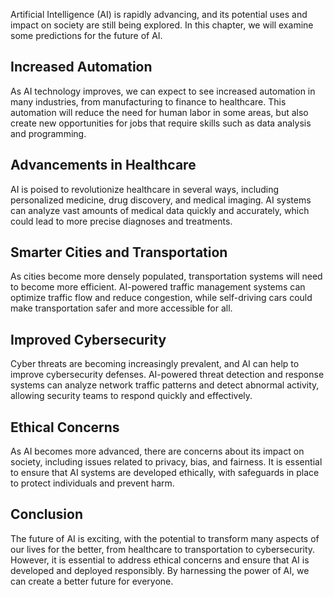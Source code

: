 
Artificial Intelligence (AI) is rapidly advancing, and its potential uses and impact on society are still being explored. In this chapter, we will examine some predictions for the future of AI.

Increased Automation
--------------------

As AI technology improves, we can expect to see increased automation in many industries, from manufacturing to finance to healthcare. This automation will reduce the need for human labor in some areas, but also create new opportunities for jobs that require skills such as data analysis and programming.

Advancements in Healthcare
--------------------------

AI is poised to revolutionize healthcare in several ways, including personalized medicine, drug discovery, and medical imaging. AI systems can analyze vast amounts of medical data quickly and accurately, which could lead to more precise diagnoses and treatments.

Smarter Cities and Transportation
---------------------------------

As cities become more densely populated, transportation systems will need to become more efficient. AI-powered traffic management systems can optimize traffic flow and reduce congestion, while self-driving cars could make transportation safer and more accessible for all.

Improved Cybersecurity
----------------------

Cyber threats are becoming increasingly prevalent, and AI can help to improve cybersecurity defenses. AI-powered threat detection and response systems can analyze network traffic patterns and detect abnormal activity, allowing security teams to respond quickly and effectively.

Ethical Concerns
----------------

As AI becomes more advanced, there are concerns about its impact on society, including issues related to privacy, bias, and fairness. It is essential to ensure that AI systems are developed ethically, with safeguards in place to protect individuals and prevent harm.

Conclusion
----------

The future of AI is exciting, with the potential to transform many aspects of our lives for the better, from healthcare to transportation to cybersecurity. However, it is essential to address ethical concerns and ensure that AI is developed and deployed responsibly. By harnessing the power of AI, we can create a better future for everyone.
